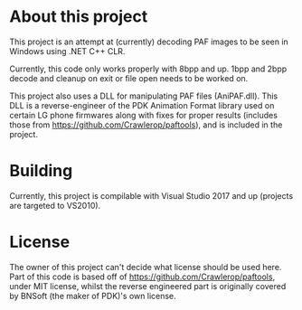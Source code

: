 # About this project
This project is an attempt at (currently) decoding PAF images to be seen in Windows using .NET C++ CLR.

Currently, this code only works properly with 8bpp and up. 1bpp and 2bpp decode and cleanup on exit or file open needs to be worked on.

This project also uses a DLL for manipulating PAF files (AniPAF.dll). This DLL is a reverse-engineer of the PDK Animation Format library used on certain LG phone firmwares along with fixes for proper results (includes those from https://github.com/Crawlerop/paftools), and is included in the project.
# Building
Currently, this project is compilable with Visual Studio 2017 and up (projects are targeted to VS2010).
# License
The owner of this project can't decide what license should be used here. Part of this code is based off of https://github.com/Crawlerop/paftools, under MIT license, whilst the reverse engineered part is originally covered by BNSoft (the maker of PDK)'s own license.
